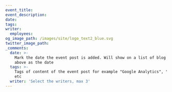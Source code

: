 ```yaml
---
event_title:
event_description:
date:
tags:
writer:
  employees:
og_image_path: /images/site/logo_text2_blue.svg
twitter_image_path:
_comments:
  date: >-
    Mark the date the event post is added. Will show on a list of blog posts
    above as the date
  tags: >-
    Tags of content of the event post for example "Google Analytics", "GitHub"
    etc
  writer: 'Select the writers, max 3'
---
```

